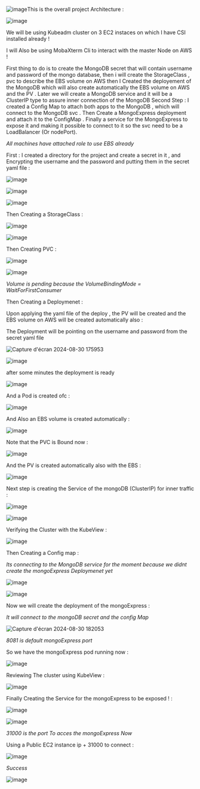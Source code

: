 ![image](https://github.com/user-attachments/assets/f275e5d5-b513-4edf-a618-98cb694158e7)This is the overall project Architecture :

![image](https://github.com/user-attachments/assets/0e3ae24b-7498-494b-83b9-7773716f2f6b)

We will be using Kubeadm cluster on 3 EC2 instaces on which I have CSI installed already !  

I will Also be using MobaXterm Cli to interact with the master Node on AWS !


First thing to do is to create the MongoDB secret that will contain username and password of the mongo database, then i will create the StorageClass , pvc to describe the EBS volume on AWS 
then I Created the deployement of the MongoDB which will also create automatically the EBS volume on AWS and the PV .
Later we will create a MongoDB service and it will be a ClusterIP type to assure inner connection of the MongoDB 
Second Step : I created a Config Map to attach both apps to the MongoDB , which will connect to the MongoDB svc .
Then Create a MongoExpress deployment and attach it to the ConfigMap .
Finally a service for the MongoExpress to expose it and making it possible to connect to it so the svc need to be a LoadBalancer (Or nodePort).

*All machines have attached role to use EBS already*

First : I created a directory for the project and create a secret in it , and Encrypting the username and the password and putting them in the secret yaml file :

![image](https://github.com/user-attachments/assets/ffe394bf-0ebb-4b2b-ac87-e5db8892ac40)

![image](https://github.com/user-attachments/assets/35e421be-f969-42a6-8436-a72d3c37582a)

![image](https://github.com/user-attachments/assets/17cd199b-0c44-4020-936a-36d74ea330f4)

Then Creating a StorageClass : 

![image](https://github.com/user-attachments/assets/5ca3ae14-0111-43b0-9bb3-63db4896619b)

![image](https://github.com/user-attachments/assets/3059ae4d-cbbd-435d-a6f2-37e448e6c294)

Then Creating PVC : 

![image](https://github.com/user-attachments/assets/7e82bc79-6327-4209-a4cd-449b6fc29d69)

![image](https://github.com/user-attachments/assets/ab8f0bc4-5099-4895-916b-47b49e25a855)

*Volume is pending because the VolumeBindingMode = WaitForFirstConsumer*

Then Creating a Deploymenet : 

Upon applying the yaml file of the deploy , the PV will be created and the EBS volume on AWS will be created automatically also : 

The Deployment will be pointing on the username and password from the secret yaml file 

![Capture d'écran 2024-08-30 175953](https://github.com/user-attachments/assets/23084086-f779-499e-a6f4-8011f622eb44)

![image](https://github.com/user-attachments/assets/69625304-28aa-44e3-88ac-471ec5e53b7a)

after some minutes the deployment is ready

![image](https://github.com/user-attachments/assets/f7b3db7d-76af-480d-978e-017802468eb1)

And a Pod is created ofc : 

![image](https://github.com/user-attachments/assets/411a86ad-d045-4e4e-b112-eaa20cca1bca)

And Also an EBS volume is created automatically : 

![image](https://github.com/user-attachments/assets/1614bf44-3062-45c2-9ade-14ef102c5bba)

Note that the PVC is Bound now : 

![image](https://github.com/user-attachments/assets/c2c4df24-3a1f-488d-8697-aacc7d51e949)

And the PV is created automatically also with the EBS :

![image](https://github.com/user-attachments/assets/db39d18e-9af6-424f-b404-eac594c4aed7)

Next step is creating the Service of the mongoDB (ClusterIP) for inner traffic : 

![image](https://github.com/user-attachments/assets/d9452c1a-6768-45ef-a5c4-a6c410146af2)

![image](https://github.com/user-attachments/assets/b867a845-9e8c-4cdd-9cc8-69a442b030eb)

Verifying the Cluster with the KubeView : 

![image](https://github.com/user-attachments/assets/0c41fa5f-50df-4963-aed5-7fbfcf14ab19)

Then Creating a Config map :

*Its connecting to the MongoDB service for the moment because we didnt create the mongoExpress Deploymenet yet* 

![image](https://github.com/user-attachments/assets/fb8b10cf-8c6f-4a05-9995-caec45ad8b21)

![image](https://github.com/user-attachments/assets/96d50b96-4c0d-4f60-868f-d554229611c6)

Now we will create the deployment of the mongoExpress : 

*It will connect to the mongoDB secret and the config Map*

![Capture d'écran 2024-08-30 182053](https://github.com/user-attachments/assets/03bf1543-90de-49ee-a73e-863b973b9c90)

*8081 is default mongoExpress port*

So we have the mongoExpress pod running now : 

![image](https://github.com/user-attachments/assets/70fac770-1847-4be3-b489-dae8c159927d)

Reviewing The cluster using KubeView : 

![image](https://github.com/user-attachments/assets/f90175ed-630a-4afe-a88a-21e43bbe9a68)

Finally Creating the Service for the mongoExpress to be exposed ! : 

![image](https://github.com/user-attachments/assets/bbc0c340-74a6-4174-9313-1708ba13c15d)

![image](https://github.com/user-attachments/assets/2e5be24b-ca36-4636-b6f4-9bab57ed02ca)

*31000 is the port To acces the mongoExpress Now*

Using a Public EC2 instance ip + 31000 to connect : 

![image](https://github.com/user-attachments/assets/a9f77e2a-ede9-478a-83c4-d959c8402dd4)

*Success*

![image](https://github.com/user-attachments/assets/ed83515a-97e9-4a04-88ab-bbe57b275a71)




